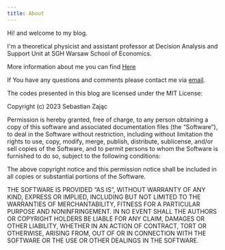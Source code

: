 ```yaml
---
title: About
---
```


Hi! and welcome to my blog.

I'm a theoretical physicist and assistant professor at Decision Analysis and Support Unit at SGH Warsaw School of Economics.

More information about me you can find [Here](https://sebastianzajac.pl)

If You have any questions and comments please contact me via [email](mailto:sebastian.zajac@sgh.waw.pl).

The codes presented in this blog are licensed under the MIT License:

Copyright (c) 2023 Sebastian Zając

Permission is hereby granted, free of charge, to any person obtaining a copy of this software and associated documentation files (the “Software”), to deal in the Software without restriction, including without limitation the rights to use, copy, modify, merge, publish, distribute, sublicense, and/or sell copies of the Software, and to permit persons to whom the Software is furnished to do so, subject to the following conditions:

The above copyright notice and this permission notice shall be included in all copies or substantial portions of the Software.

THE SOFTWARE IS PROVIDED “AS IS”, WITHOUT WARRANTY OF ANY KIND, EXPRESS OR IMPLIED, INCLUDING BUT NOT LIMITED TO THE WARRANTIES OF MERCHANTABILITY, FITNESS FOR A PARTICULAR PURPOSE AND NONINFRINGEMENT. IN NO EVENT SHALL THE AUTHORS OR COPYRIGHT HOLDERS BE LIABLE FOR ANY CLAIM, DAMAGES OR OTHER LIABILITY, WHETHER IN AN ACTION OF CONTRACT, TORT OR OTHERWISE, ARISING FROM, OUT OF OR IN CONNECTION WITH THE SOFTWARE OR THE USE OR OTHER DEALINGS IN THE SOFTWARE.